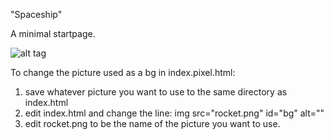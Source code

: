 "Spaceship"

A minimal startpage.

![alt tag](https://cdn.discordapp.com/attachments/965969122640928878/1003707770752745522/Screenshot_2022-08-01_222549.png)

To change the picture used as a bg in index.pixel.html:

1. save whatever picture you want to use to the same directory as index.html
2. edit index.html and change the line: img src="rocket.png" id="bg" alt=""
3. edit rocket.png to be the name of the picture you want to use.
